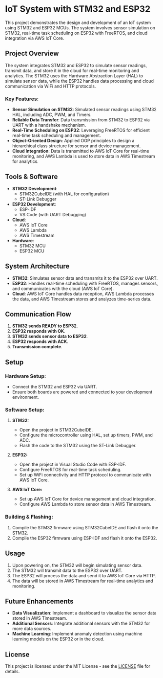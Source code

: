 # IoT System with STM32 and ESP32

This project demonstrates the design and development of an IoT system using STM32 and ESP32 MCUs. The system involves sensor simulation on STM32, real-time task scheduling on ESP32 with FreeRTOS, and cloud integration via AWS IoT Core.

## Project Overview

The system integrates STM32 and ESP32 to simulate sensor readings, transmit data, and store it in the cloud for real-time monitoring and analytics. The STM32 uses the Hardware Abstraction Layer (HAL) to simulate sensor data, while the ESP32 handles data processing and cloud communication via WiFi and HTTP protocols.

### Key Features:
- **Sensor Simulation on STM32**: Simulated sensor readings using STM32 HAL, including ADC, PWM, and Timers.
- **Reliable Data Transfer**: Data transmission from STM32 to ESP32 via UART with a handshake mechanism.
- **Real-Time Scheduling on ESP32**: Leveraging FreeRTOS for efficient real-time task scheduling and management.
- **Object-Oriented Design**: Applied OOP principles to design a hierarchical class structure for sensor and device management.
- **Cloud Integration**: Data is transmitted to AWS IoT Core for real-time monitoring, and AWS Lambda is used to store data in AWS Timestream for analytics.
  
## Tools & Software

- **STM32 Development**:
  - STM32CubeIDE (with HAL for configuration)
  - ST-Link Debugger
- **ESP32 Development**:
  - ESP-IDF
  - VS Code (with UART Debugging)
- **Cloud**:
  - AWS IoT Core
  - AWS Lambda
  - AWS Timestream
- **Hardware**:
  - STM32 MCU
  - ESP32 MCU

## System Architecture

- **STM32**: Simulates sensor data and transmits it to the ESP32 over UART.
- **ESP32**: Handles real-time scheduling with FreeRTOS, manages sensors, and communicates with the cloud (AWS IoT Core).
- **Cloud**: AWS IoT Core handles data reception, AWS Lambda processes the data, and AWS Timestream stores and analyzes time-series data.

## Communication Flow

1. **STM32 sends READY to ESP32**.
2. **ESP32 responds with OK**.
3. **STM32 sends sensor data to ESP32**.
4. **ESP32 responds with ACK**.
5. **Transmission complete**.

## Setup

### Hardware Setup:
- Connect the STM32 and ESP32 via UART.
- Ensure both boards are powered and connected to your development environment.

### Software Setup:

1. **STM32:**
   - Open the project in STM32CubeIDE.
   - Configure the microcontroller using HAL, set up timers, PWM, and ADC.
   - Flash the code to the STM32 using the ST-Link Debugger.

2. **ESP32:**
   - Open the project in Visual Studio Code with ESP-IDF.
   - Configure FreeRTOS for real-time task scheduling.
   - Set up WiFi connectivity and HTTP protocol to communicate with AWS IoT Core.

3. **AWS IoT Core:**
   - Set up AWS IoT Core for device management and cloud integration.
   - Configure AWS Lambda to store sensor data in AWS Timestream.

### Building & Flashing:
1. Compile the STM32 firmware using STM32CubeIDE and flash it onto the STM32.
2. Compile the ESP32 firmware using ESP-IDF and flash it onto the ESP32.

## Usage

1. Upon powering on, the STM32 will begin simulating sensor data.
2. The STM32 will transmit data to the ESP32 over UART.
3. The ESP32 will process the data and send it to AWS IoT Core via HTTP.
4. The data will be stored in AWS Timestream for real-time analytics and monitoring.

## Future Enhancements

- **Data Visualization**: Implement a dashboard to visualize the sensor data stored in AWS Timestream.
- **Additional Sensors**: Integrate additional sensors with the STM32 for more data sources.
- **Machine Learning**: Implement anomaly detection using machine learning models on the ESP32 or in the cloud.

## License

This project is licensed under the MIT License - see the [LICENSE](LICENSE) file for details.
